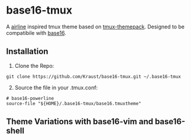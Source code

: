 # base16-tmux
A [airline](https://github.com/vim-airline/vim-airline) inspired tmux theme based on [tmux-themepack](https://github.com/jimeh/tmux-themepack). Designed to be compatibile with [base16](https://github.com/chriskempson/base16).

## Installation

1. Clone the Repo:
```
git clone https://github.com/Kraust/base16-tmux.git ~/.base16-tmux
```

2. Source the file in your .tmux.conf:
```
# base16-powerline
source-file "${HOME}/.base16-tmux/base16.tmuxtheme"
```

## Theme Variations with base16-vim and base16-shell

